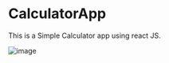 # CalculatorApp
This is a Simple Calculator app using react JS.

![image](https://github.com/Sambit1708/CalculatorApp/assets/86182933/4c939ce6-4b55-491c-a746-09553f5fae1a)
